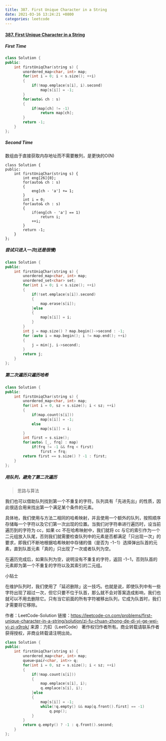 ```yaml
---
title: 387. First Unique Character in a String
date: 2021-03-16 13:24:21 +0800
categories: leetcode
---
```

#### [387. First Unique Character in a String](https://leetcode.com/problems/first-unique-character-in-a-string/)
##### First Time
```c++
class Solution {
public:
    int firstUniqChar(string s) {
        unordered_map<char, int> map;
        for(int i = 0; i < s.size(); ++i)
        {
            if(!map.emplace(s[i], i).second)
                map[s[i]] = -1; 
        }
        for(auto& ch : s)
        {
            if(map[ch] != -1)
                return map[ch];
        }
        return -1;
    }
};
```
##### Second Time
数组由于直接获取内存地址而不需要散列，是更快的O(N)
```
class Solution {
public:
    int firstUniqChar(string s) {
        int eng[26]{0};
        for(auto& ch : s)
        {
            eng[ch - 'a'] += 1;
        }
        int i = 0;
        for(auto& ch : s)
        {
            if(eng[ch - 'a'] == 1)
                return i;
            ++i;
        }
        return -1;
    }
};
```
##### 尝试只进入一次(还是很慢)
```c++
class Solution {
public:
    int firstUniqChar(string s) {
        unordered_map<char, int> map;
        unordered_set<char> set;
        for(int i = 0; i < s.size(); ++i)
        {
            if(!set.emplace(s[i]).second)
            {
                map.erase(s[i]);
            }else
            {
                map[s[i]] = i;
            }
        }
        int j = map.size() ? map.begin()->second : -1;
        for (auto i = map.begin(); i != map.end(); ++i)
        {
            j = min(j, i->second);
        }
        return j;
    }
};
```

##### 第二次遍历只遍历哈希
```c++
class Solution {
public:
    int firstUniqChar(string s) {
        unordered_map<char, int> map;
        for(int i = 0, sz = s.size(); i < sz; ++i)
        {
            if(map.count(s[i]))
                map[s[i]] = -1;
            else
                map[s[i]] = i;
        }
        int first = s.size();
        for(auto& [_, frq] : map)
            if(frq != -1 && frq < first)
                first = frq;
        return first == s.size() ? -1 : first;
    }
};
```

##### 用队列，避免了第二次遍历
> 思路与算法

我们也可以借助队列找到第一个不重复的字符。队列具有「先进先出」的性质，因此很适合用来找出第一个满足某个条件的元素。

具体地，我们使用与方法二相同的哈希映射，并且使用一个额外的队列，按照顺序存储每一个字符以及它们第一次出现的位置。当我们对字符串进行遍历时，设当前遍历到的字符为 cc，如果 cc 不在哈希映射中，我们就将 cc 与它的索引作为一个二元组放入队尾，否则我们就需要检查队列中的元素是否都满足「只出现一次」的要求，即我们不断地根据哈希映射中存储的值（是否为 -1−1）选择弹出队首的元素，直到队首元素「真的」只出现了一次或者队列为空。

在遍历完成后，如果队列为空，说明没有不重复的字符，返回 -1−1，否则队首的元素即为第一个不重复的字符以及其索引的二元组。

小贴士

在维护队列时，我们使用了「延迟删除」这一技巧。也就是说，即使队列中有一些字符出现了超过一次，但它只要不位于队首，那么就不会对答案造成影响，我们也就可以不用去删除它。只有当它前面的所有字符被移出队列，它成为队首时，我们才需要将它移除。

作者：LeetCode-Solution
链接：https://leetcode-cn.com/problems/first-unique-character-in-a-string/solution/zi-fu-chuan-zhong-de-di-yi-ge-wei-yi-zi-x9rok/
来源：力扣（LeetCode）
著作权归作者所有。商业转载请联系作者获得授权，非商业转载请注明出处。


```c++
class Solution {
public:
    int firstUniqChar(string s) {
        unordered_map<char, int> map;
        queue<pair<char, int>> q;
        for(int i = 0, sz = s.size(); i < sz; ++i)
        {
            if(!map.count(s[i]))
            {
                map.emplace(s[i], i);
                q.emplace(s[i], i);
            }else
            {
                map[s[i]] = -1;
                while(!q.empty() && map[q.front().first] == -1)
                    q.pop();
            }
        }
        return q.empty() ? -1 : q.front().second;
    }
};
```
